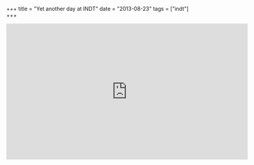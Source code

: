 +++
title = "Yet another day at INDT"
date = "2013-08-23"
tags = ["indt"]
+++

<iframe width="640" height="360" src="https://www.youtube.com/embed/Z-QcJU5lyJw" frameborder="0" allowfullscreen></iframe>
